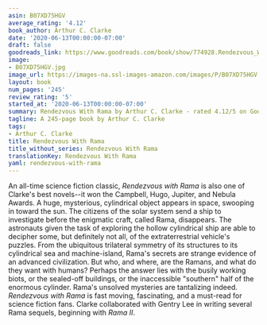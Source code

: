 ```yaml
---
asin: B07XD75HGV
average_rating: '4.12'
book_author: Arthur C. Clarke
date: '2020-06-13T00:00:00-07:00'
draft: false
goodreads_link: https://www.goodreads.com/book/show/774928.Rendezvous_With_Rama
image:
- B07XD75HGV.jpg
image_url: https://images-na.ssl-images-amazon.com/images/P/B07XD75HGV.01._SCLZZZZZZZ.jpg
layout: book
num_pages: '245'
review_rating: '5'
started_at: '2020-06-13T00:00:00-07:00'
summary: Rendezvous With Rama by Arthur C. Clarke - rated 4.12/5 on Goodreads
tagline: A 245-page book by Arthur C. Clarke
tags:
- Arthur C. Clarke
title: Rendezvous With Rama
title_without_series: Rendezvous With Rama
translationKey: Rendezvous With Rama
yaml: rendezvous-with-rama
---
```


An all-time science fiction classic, <i>Rendezvous with Rama</i> is also one of Clarke's best novels--it won the Campbell, Hugo, Jupiter, and Nebula Awards. A huge, mysterious, cylindrical object appears in space, swooping in toward the sun. The citizens of the solar system send a ship to investigate before the enigmatic craft, called Rama, disappears. The astronauts given the task of exploring the hollow cylindrical ship are able to decipher some, but definitely not all, of the extraterrestrial vehicle's puzzles. From the ubiquitous trilateral symmetry of its structures to its cylindrical sea and machine-island, Rama's secrets are strange evidence of an advanced civilization. But who, and where, are the Ramans, and what do they want with humans? Perhaps the answer lies with the busily working biots, or the sealed-off buildings, or the inaccessible "southern" half of the enormous cylinder. Rama's unsolved mysteries are tantalizing indeed. <i>Rendezvous with Rama</i> is fast moving, fascinating, and a must-read for science fiction fans. Clarke collaborated with Gentry Lee in writing several Rama sequels, beginning with <i>Rama II</i>.